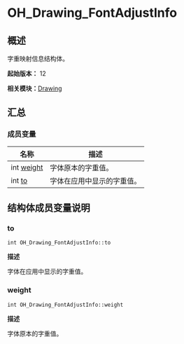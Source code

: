 # OH_Drawing_FontAdjustInfo


## 概述

字重映射信息结构体。

**起始版本：** 12

**相关模块：**[Drawing](_drawing.md)


## 汇总


### 成员变量

| 名称 | 描述 | 
| -------- | -------- |
| int [weight](#weight) | 字体原本的字重值。  | 
| int [to](#to) | 字体在应用中显示的字重值。  | 


## 结构体成员变量说明


### to

```
int OH_Drawing_FontAdjustInfo::to
```
**描述**

字体在应用中显示的字重值。


### weight

```
int OH_Drawing_FontAdjustInfo::weight
```
**描述**

字体原本的字重值。
